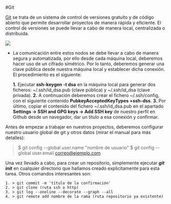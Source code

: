 #Git

[Git](https://git-scm.com/) se trata de un sistema de control de versiones gratuito y de código abierto que permite desarrollar proyectos de manera rápida y eficiente.
El control de versiones se puede llevar a cabo de manera local, centralizada o distribuida. 

![](https://git-scm.com/book/en/v2/images/distributed.png)

* La comunicación entre estos nodos se debe llevar a cabo de manera segura y automatizada, por ello desde cada máquina local, deberemos hacer uso de un cifrado simétrico. Por lo tanto, deberemos generar una clave pública desde nuestra máquina local y establecer dicha conexión. El procedimiento es el siguiente:

    **1.** Ejecutar **ssh-keygen -t dsa** en la máquina local para generar dos ficheros: ~/.ssh/id_dsa.pub (clave pública) y ~/.ssh/id_dsa (clave privada).
    **2.** A continuación deberemos crear el fichero ~/.ssh/config, con el siguiente contenido **PubkeyAcceptedKeyTypes +ssh-dss**.
    **3.** Por último, copiar el contenido del fichero ~/.ssh/id_dsa.pub en el apartado **Settings -> SSH and GPG keys -> Add SSH key** de nuestro perfil en Github desde un navegador, dar un título a esa conexión y confirmar.
    
Antes de empezar a trabajar en nuestros proyectos, deberemos configurar nuestro usuario global de git y otros datos (mirar el manual para más detalles):

> $ git config --global user.name "nombre de usuario"
> $ git config --global user.email correo@ejemplo.com

Una vez llevado a cabo, para crear un repositorio, simplemente ejecutar ***git init*** en cualquier directorio que hallamos creado explicitamente para esta tarea. 
Otros comandos interesantes son:

    1. > git commit -m 'título de la confirmación'
    2. > git clone (ruta ssh o http)
    3. > git log --oneline --decorate --graph --all
    4. > git remote add nombre de la rama (ruta repositorio ya existente)
